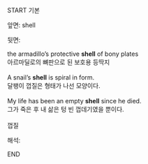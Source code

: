 START
기본

앞면:
shell


뒷면:
<div>the armadillo’s protective <strong>shell</strong> of bony plates </div><div><div>아르마딜로의 뼈판으로 된 보호용 등딱지</div></div><div><br></div><div><div>A snail’s <strong>shell</strong> is spiral in form. </div><div><div>달팽이 껍질은 형태가 나선 모양이다.</div></div></div><div><br></div><div><div>My life has been an empty <strong>shell</strong> since he died. </div><div><div>그가 죽은 후 내 삶은 텅 빈 껍데기였을 뿐이다.</div></div></div><div><br></div><div>껍질</div>


해석:
<!--ID: 1746614454652-->
END